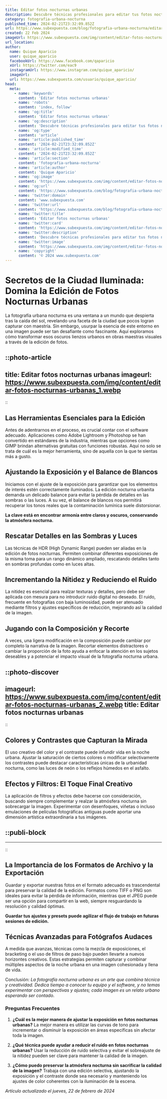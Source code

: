 ```yaml
---
title: Editar fotos nocturnas urbanas
description: Descubre técnicas profesionales para editar tus fotos nocturnas urbanas y darles un toque mágico y realista. ¡Transforma tus imágenes ya!
category: fotografia-urbana-nocturna
published_time: 2024-02-21T23:32:09.852Z
url: https://www.subexpuesta.com/blog/fotografia-urbana-nocturna/editar-fotos-nocturnas-urbanas
created: 22 Feb 2024
imageUrl: https://www.subexpuesta.com/img/content/editar-fotos-nocturnas-urbanas_1.webp
url_location:
author:
  name: Quique Aparicio
  user: quique_aparicio
  facebookUrl: https://www.facebook.com/qaparicio
  xUrl: https://twitter.com/eac9
  instagramUrl: https://www.instagram.com/quique_aparicio/
  imageUrl: 
  url: https://www.subexpuesta.com/usuario/quique_aparicio/
head:
  meta:
    - name: 'keywords'
      content: 'Editar fotos nocturnas urbanas'
    - name: 'robots'
      content: 'index, follow'
    - name: 'og:title'
      content: 'Editar fotos nocturnas urbanas'
    - name: 'og:description'
      content: 'Descubre técnicas profesionales para editar tus fotos nocturnas urbanas y darles un toque mágico y realista. ¡Transforma tus imágenes ya!'
    - name: 'og:type'
      content: 'article'
    - name: 'article:published_time'
      content: '2024-02-21T23:32:09.852Z'
    - name: 'article:modified_time'
      content: '2024-02-21T23:32:09.852Z'
    - name: 'article:section'
      content: 'fotografia-urbana-nocturna'
    - name: 'article:author'
      content: 'Quique Aparicio'
    - name: 'og:image'
      content: 'https://www.subexpuesta.com/img/content/editar-fotos-nocturnas-urbanas_1.webp'
    - name: 'og:url'
      content: 'https://www.subexpuesta.com/blog/fotografia-urbana-nocturna/editar-fotos-nocturnas-urbanas'
    - name: 'twitter:domain'
      content: 'www.subexpuesta.com'
    - name: 'twitter:url'
      content: 'https://www.subexpuesta.com/blog/fotografia-urbana-nocturna/editar-fotos-nocturnas-urbanas'
    - name: 'twitter:title'
      content: 'Editar fotos nocturnas urbanas'
    - name: 'twitter:card'
      content: 'https://www.subexpuesta.com/img/content/editar-fotos-nocturnas-urbanas_1.webp'
    - name: 'twitter:description'
      content: 'Descubre técnicas profesionales para editar tus fotos nocturnas urbanas y darles un toque mágico y realista. ¡Transforma tus imágenes ya!'
    - name: 'twitter:image'
      content: 'https://www.subexpuesta.com/img/content/editar-fotos-nocturnas-urbanas_1.webp'
    - name: 'copyright'
      content: '© 2024 www.subexpuesta.com'
---
```

# Secretos de la Ciudad Iluminada: Domina la Edición de Fotos Nocturnas Urbanas

La fotografía urbana nocturna es una ventana a un mundo que despierta tras la caída del sol, revelando una faceta de la ciudad que pocos logran capturar con maestría. Sin embargo, usurpar la esencia de este entorno en una imagen puede ser tan desafiante como fascinante. Aquí exploramos cómo transformar esos oscuros lienzos urbanos en obras maestras visuales a través de la edición de fotos.


::photo-article
---
title: Editar fotos nocturnas urbanas
imageurl: https://www.subexpuesta.com/img/content/editar-fotos-nocturnas-urbanas_1.webp
---
::


## Las Herramientas Esenciales para la Edición
Antes de adentrarnos en el proceso, es crucial contar con el software adecuado. Aplicaciones como Adobe Lightroom y Photoshop se han convertido en estándares de la industria, mientras que opciones como GIMP brindan alternativas gratuitas con funciones robustas. Aquí no solo se trata de cuál es la mejor herramienta, sino de aquella con la que te sientas más a gusto.

## Ajustando la Exposición y el Balance de Blancos
Iniciamos con el ajuste de la exposición para garantizar que los elementos de interés estén correctamente iluminados. La edición nocturna urbanita demanda un delicado balance para evitar la pérdida de detalles en las sombras o las luces. A su vez, el balance de blancos nos permitirá recuperar los tonos reales que la contaminación lumínica suele distorsionar.

**La clave está en encontrar armonía entre claros y oscuros, conservando la atmósfera nocturna.**

## Rescatar Detalles en las Sombras y Luces
Las técnicas de HDR (High Dynamic Range) pueden ser aliadas en la edición de fotos nocturnas. Permiten combinar diferentes exposiciones de la misma toma para un rango dinámico ampliado, rescatando detalles tanto en sombras profundas como en luces altas.

## Incrementando la Nitidez y Reduciendo el Ruido
La nitidez es esencial para realzar texturas y detalles, pero debe ser aplicada con mesura para no introducir ruido digital no deseado. El ruido, frecuente en fotografías con baja luminosidad, puede ser atenuado mediante filtros y ajustes específicos de reducción, mejorando así la calidad de la imagen.

## Jugando con la Composición y Recorte
A veces, una ligera modificación en la composición puede cambiar por completo la narrativa de la imagen. Recortar elementos distractores o cambiar la proporción de la foto ayuda a enfocar la atención en los sujetos deseables y a potenciar el impacto visual de la fotografía nocturna urbana.


::photo-discover
---
imageurl: https://www.subexpuesta.com/img/content/editar-fotos-nocturnas-urbanas_2.webp
title: Editar fotos nocturnas urbanas
---
::


## Colores y Contrastes que Capturan la Mirada
El uso creativo del color y el contraste puede infundir vida en la noche urbana. Ajustar la saturación de ciertos colores o modificar selectivamente los contrastes puede destacar características únicas de la urbanidad nocturna, como las luces de neón o los reflejos húmedos en el asfalto.

## Efectos y Filtros: El Toque Final Creativo
La aplicación de filtros y efectos debe hacerse con consideración, buscando siempre complementar y realzar la atmósfera nocturna sin sobrecargar la imagen. Experimentar con desenfoques, viñetas o incluso emulaciones de películas fotográficas antiguas puede aportar una dimensión artística extraordinaria a tus imágenes.


  ::publi-block
  ---
  ---
  ::
  
  
## La Importancia de los Formatos de Archivo y la Exportación
Guardar y exportar nuestras fotos en el formato adecuado es trascendental para preservar la calidad de la edición. Formatos como TIFF o PNG son ideales para evitar la pérdida de información, mientras que el JPEG puede ser una opción para compartir en la web, siempre resguardando la resolución y calidad óptimas.

**Guardar tus ajustes y presets puede agilizar el flujo de trabajo en futuras sesiones de edición.**

## Técnicas Avanzadas para Fotógrafos Audaces
A medida que avanzas, técnicas como la mezcla de exposiciones, el bracketing o el uso de filtros de paso bajo pueden llevarte a nuevos horizontes creativos. Estas estrategias permiten capturar y combinar múltiples aspectos de la noche urbana en una imagen cohesionada y llena de vida.

Conclusión: *La fotografía nocturna urbana es un arte que combina técnica y creatividad. Dedica tiempo a conocer tu equipo y el software, y no temas experimentar con perspectivas y ajustes; cada imagen es un relato urbano esperando ser contado*.

### Preguntas Frecuentes

1. **¿Cuál es la mejor manera de ajustar la exposición en fotos nocturnas urbanas?**
   La mejor manera es utilizar las curvas de tono para incrementar o disminuir la exposición en áreas específicas sin afectar toda la imagen.

2. **¿Qué técnica puede ayudar a reducir el ruido en fotos nocturnas urbanas?**
   Usar la reducción de ruido selectiva y evitar el sobreajuste de la nitidez pueden ser clave para mantener la calidad de la imagen.

3. **¿Cómo puedo preservar la atmósfera nocturna sin sacrificar la calidad de la imagen?**
   Trabaja con una edición selectiva, ajustando la exposición y el contraste donde sea necesario y manteniendo los ajustes de color coherentes con la iluminación de la escena.

_Artículo actualizado el jueves, 22 de febrero de 2024_